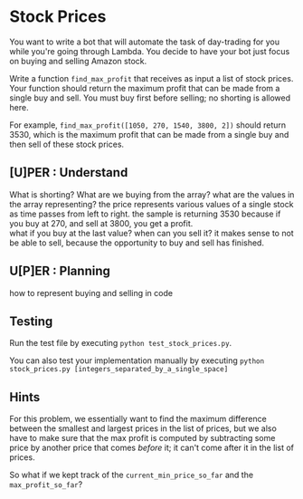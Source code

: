 # Stock Prices

You want to write a bot that will automate the task of day-trading for you while you're going through Lambda. You decide to have your bot just focus on buying and selling Amazon stock. 

Write a function `find_max_profit` that receives as input a list of stock prices. Your function should return the maximum profit that can be made from a single buy and sell. You must buy first before selling; no shorting is allowed here.

For example, `find_max_profit([1050, 270, 1540, 3800, 2])` should return 3530, which is the maximum profit that can be made from a single buy and then sell of these stock prices. 

## [U]PER : Understand
What is shorting?
What are we buying from the array?
what are the values in the array representing?  the price represents various values of a single stock as time passes from left to right.
the sample is returning 3530 because if you buy at 270, and sell at 3800, you get a profit.  
what if you buy at the last value?  when can you sell it?  it makes sense to not be able to sell, because the opportunity to buy and sell has finished.  

## U[P]ER : Planning
how to represent buying and selling in code



## Testing

Run the test file by executing `python test_stock_prices.py`.

You can also test your implementation manually by executing `python stock_prices.py [integers_separated_by_a_single_space]`

## Hints

 For this problem, we essentially want to find the maximum difference between the smallest and largest prices in the list of prices, but we also have to make sure that the max profit is computed by subtracting some price by another price that comes _before_ it; it can't come after it in the list of prices. 

 So what if we kept track of the `current_min_price_so_far` and the `max_profit_so_far`? 